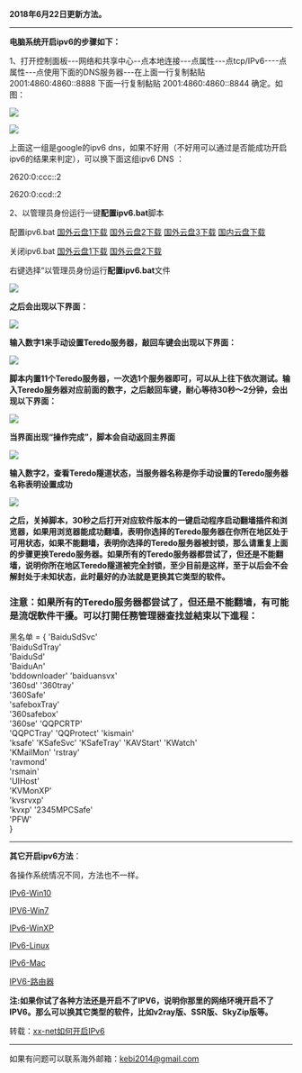**2018年6月22日更新方法。**

***

**电脑系统开启ipv6的步骤如下：**

1、打开控制面板---网络和共享中心--点本地连接---点属性---点tcp/IPv6----点属性---点使用下面的DNS服务器---在上面一行复制黏贴 2001:4860:4860::8888 下面一行复制黏贴 2001:4860:4860::8844 确定。如图：

![](https://raw.githubusercontent.com/Alvin9999/pac2/master/goagent_ipv6/ipv6-1.PNG)

![](https://raw.githubusercontent.com/Alvin9999/pac2/master/goagent_ipv6/ipv6-2.png)

上面这一组是google的ipv6 dns，如果不好用（不好用可以通过是否能成功开启ipv6的结果来判定），可以换下面这组ipv6 DNS ：

2620:0:ccc::2

2620:0:ccd::2

2、以管理员身份运行一键**配置ipv6.bat**脚本

配置ipv6.bat  [国外云盘1下载](http://45.32.141.248:8000/f/06b0039dab/?raw=1) [国外云盘2下载](http://108.61.224.82:8000/f/b246dea5b8/?raw=1) [国外云盘3下载](https://nofile.io/f/SbesKuddq25/%E9%85%8D%E7%BD%AEIPv6.bat) [国内云盘下载](https://pan.baidu.com/s/1dJFdMZiSkfAK7XsTzUdtSQ)

关闭ipv6.bat  [国外云盘1下载](http://45.32.141.248:8000/f/6a0270b4eb/?raw=1) [国外云盘2下载](https://nofile.io/f/v1GCKWvgS9z/%E5%85%B3%E9%97%ADipv6.bat) 

右键选择“以管理员身份运行**配置ipv6.bat**文件

![](https://raw.githubusercontent.com/Alvin9999/pac2/master/softimag/new-ipv6-0.PNG)

**之后会出现以下界面：**

![](https://raw.githubusercontent.com/Alvin9999/pac2/master/softimag/new-ipv6-1.PNG)

**输入数字1来手动设置Teredo服务器，敲回车键会出现以下界面：**

![](https://raw.githubusercontent.com/Alvin9999/pac2/master/softimag/new-ipv6-2.PNG)

**脚本内置11个Teredo服务器，一次选1个服务器即可，可以从上往下依次测试。输入Teredo服务器对应前面的数字，之后敲回车键，耐心等待30秒～2分钟，会出现以下界面：**

![](https://raw.githubusercontent.com/Alvin9999/pac2/master/softimag/new-ipv6-3.PNG)

**当界面出现“操作完成”，脚本会自动返回主界面**

![](https://raw.githubusercontent.com/Alvin9999/pac2/master/softimag/new-ipv6-4.PNG)

**输入数字2，查看Teredo隧道状态，当服务器名称是你手动设置的Teredo服务器名称表明设置成功**

![](https://raw.githubusercontent.com/Alvin9999/pac2/master/softimag/new-ipv6-6.PNG)

**之后，关掉脚本，30秒之后打开对应软件版本的一键启动程序启动翻墙插件和浏览器，如果用浏览器能成功翻墙，表明你选择的Teredo服务器在你所在地区处于可用状态，如果不能翻墙，表明你选择的Teredo服务器被封锁，那么请重复上面的步骤更换Teredo服务器。如果所有的Teredo服务器都尝试了，但还是不能翻墙，说明你所在地区Teredo隧道被完全封锁，至少目前是这样，至于以后会不会解封处于未知状态，此时最好的办法就是更换其它类型的软件。**

### 注意：如果所有的Teredo服务器都尝试了，但还是不能翻墙，有可能是流氓軟件干擾。可以打開任務管理器查找並結束以下進程：

黑名单 = {
'BaiduSdSvc'   
'BaiduSdTray'  
'BaiduSd'  
'BaiduAn'  
'bddownloader' 
'baiduansvx'   
'360sd'
'360tray'  
'360Safe'  
'safeboxTray'  
'360safebox'   
'360se'
'QQPCRTP'  
'QQPCTray' 
'QQProtect'
'kismain'  
'ksafe'
'KSafeSvc' 
'KSafeTray'
'KAVStart' 
'KWatch'   
'KMailMon' 
'rstray'   
'ravmond'  
'rsmain'   
'UIHost'   
'KVMonXP'  
'kvsrvxp'  
'kvxp' 
'2345MPCSafe'  
'PFW'  
}

***


**其它开启ipv6方法**：

各操作系统情况不同，方法也不一样。

[IPv6-Win10](https://github.com/XX-net/XX-Net/wiki/IPv6-Win10)

[IPV6-Win7](https://github.com/XX-net/XX-Net/wiki/IPV6-Win7)

[IPv6-WinXP](https://github.com/XX-net/XX-Net/wiki/IPv6-WinXP)

[IPv6-Linux](https://github.com/XX-net/XX-Net/wiki/IPv6-Linux)

[IPv6-Mac](https://github.com/XX-net/XX-Net/wiki/IPv6-Mac)

[IPV6-路由器](https://github.com/XX-net/XX-Net/wiki/IPV6-%E8%B7%AF%E7%94%B1%E5%99%A8)

**注:如果你试了各种方法还是开启不了IPV6，说明你那里的网络环境开启不了IPV6。那么可以换其它类型的软件，比如v2ray版、SSR版、SkyZip版等。**

转载：[xx-net如何开启IPv6](https://github.com/XX-net/XX-Net/wiki/%E5%A6%82%E4%BD%95%E5%BC%80%E5%90%AFIPv6)  


***


如果有问题可以联系海外邮箱：kebi2014@gmail.com